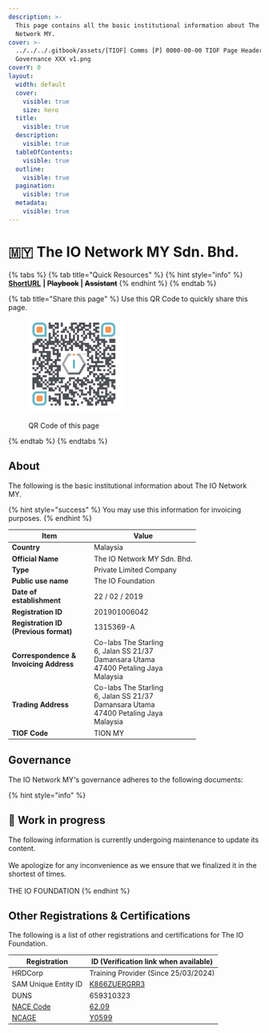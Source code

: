 ```yaml
---
description: >-
  This page contains all the basic institutional information about The IO
  Network MY.
cover: >-
  ../../../.gitbook/assets/[TIOF] Comms [P] 0000-00-00 TIOF Page Header
  Governance XXX v1.png
coverY: 0
layout:
  width: default
  cover:
    visible: true
    size: hero
  title:
    visible: true
  description:
    visible: true
  tableOfContents:
    visible: true
  outline:
    visible: true
  pagination:
    visible: true
  metadata:
    visible: true
---
```


# 🇲🇾 The IO Network MY Sdn. Bhd.

{% tabs %}
{% tab title="Quick Resources" %}
{% hint style="info" %}
[**ShortURL**](https://short.theiofoundation.org/TIONMYOrgInfo) **|&#x20;**~~**Playbook**~~**&#x20;|&#x20;**~~**Assistant**~~
{% endhint %}
{% endtab %}

{% tab title="Share this page" %}
Use this QR Code to quickly share this page.

<figure><img src="../../../.gitbook/assets/TIOFMYTheIONetworkMYInfoPage_4096x4096.png" alt="" width="188"><figcaption><p>QR Code of this page</p></figcaption></figure>
{% endtab %}
{% endtabs %}

## About

The following is the basic institutional information about The IO Network MY.

{% hint style="success" %}
You may use this information for invoicing purposes.
{% endhint %}

<table><thead><tr><th width="150">Item</th><th>Value</th></tr></thead><tbody><tr><td><strong>Country</strong></td><td>Malaysia</td></tr><tr><td><strong>Official Name</strong></td><td>The IO Network MY Sdn. Bhd.</td></tr><tr><td><strong>Type</strong></td><td>Private Limited Company</td></tr><tr><td><strong>Public use name</strong></td><td>The IO Foundation</td></tr><tr><td><strong>Date of establishment</strong></td><td>22 / 02 / 2019</td></tr><tr><td><strong>Registration ID</strong></td><td>201901006042</td></tr><tr><td><strong>Registration ID (Previous format)</strong></td><td>1315369-A</td></tr><tr><td><strong>Correspondence &#x26;</strong><br><strong>Invoicing Address</strong></td><td>Co-labs The Starling
<br>6, Jalan SS 21/37
<br>Damansara Utama
<br>47400 Petaling Jaya
<br>Malaysia</td></tr><tr><td><strong>Trading Address</strong></td><td>Co-labs The Starling
<br>6, Jalan SS 21/37
<br>Damansara Utama
<br>47400 Petaling Jaya
<br>Malaysia</td></tr><tr><td><strong>TIOF Code</strong></td><td>TION MY</td></tr></tbody></table>

## Governance

The IO Network MY's governance adheres to the following documents:

{% hint style="info" %}
## 🚧 Work in progress

The following information is currently undergoing maintenance to update its content.\
\
We apologize for any inconvenience as we ensure that we finalized it in the shortest of times.\
\
THE IO FOUNDATION
{% endhint %}

## Other Registrations & Certifications

The following is a list of other registrations and certifications for The IO Foundation.

| Registration                                                                                                                                                   | ID (Verification link when available)                                                      |
| -------------------------------------------------------------------------------------------------------------------------------------------------------------- | ------------------------------------------------------------------------------------------ |
| HRDCorp                                                                                                                                                        | Training Provider (Since 25/03/2024)                                                       |
| SAM Unique Entity ID                                                                                                                                           | [K866ZUERGRR3](https://unitedstatesbusinessregistration.us/check-sam-registration-status/) |
| DUNS                                                                                                                                                           | 659310323                                                                                  |
| [NACE Code](https://ec.europa.eu/eurostat/ramon/nomenclatures/index.cfm?TargetUrl=LST_CLS_DLD\&StrNom=NACE_REV2\&StrLanguageCode=EN\&StrLayoutCode=HIERARCHIC) | [62.09](https://nacev2.com/en/search?q=62.09)                                              |
| [NCAGE](https://eportal.nspa.nato.int/Codification/Support/en/Products/NCAGE/)                                                                                 | [Y0599](https://eportal.nspa.nato.int/Codification/CageTool/cage-view/Y0599)               |

